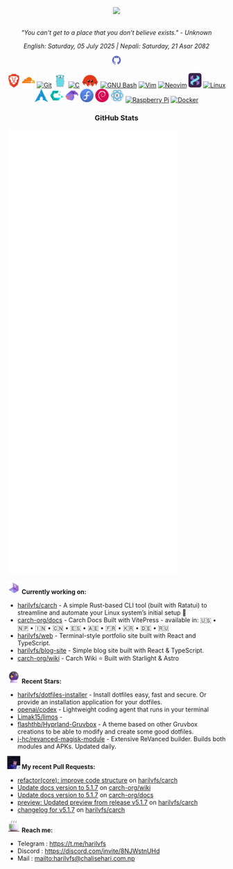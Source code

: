 <div align="center">

<img src="https://img.shields.io/badge/Distro-ArchLinux-cba6f7?style=for-the-badge&labelColor=11111b&color=9dc3ea&logo=arch-linux" />

</div>

<br>

<div align="center">


*"You can't get to a place that you don't believe exists." - Unknown*



*English: Saturday, 05 July 2025 | Nepali: Saturday, 21 Asar 2082*


</div>

<div align="center">

<img src='https://github.com/harilvfs/assets/blob/main/harilvfs/noseek.png' width="20"> 

</div>

<br>

<div align="center">
<a href="https://brave.com/" target="_blank" rel="noreferrer"><img src="https://raw.githubusercontent.com/harilvfs/assets/refs/heads/main/harilvfs/brave-browser.png" width="30" height="31" alt="Brave-Browser" /></a> <a href="https://www.cloudflare.com/" target="_blank" rel="noreferrer"><img src="https://github.com/harilvfs/assets/blob/main/harilvfs/cloudflare.png" width="30" height="31" alt="Cloudflare" /></a> <a href="https://git-scm.com/" target="_blank" rel="noreferrer"><img src="https://raw.githubusercontent.com/danielcranney/readme-generator/main/public/icons/skills/git-colored.svg" width="30" height="30" alt="Git" /></a> <a href="https://go.dev/" target="_blank" rel="noreferrer"><img src="https://raw.githubusercontent.com/harilvfs/assets/refs/heads/main/harilvfs/Go.svg" width="30" height="30" alt="Go-Lang" /></a> <a href="https://docs.microsoft.com/en-us/cpp/?view=msvc-170" target="_blank" rel="noreferrer"><img src="https://raw.githubusercontent.com/danielcranney/readme-generator/main/public/icons/skills/c-colored.svg" width="30" height="30" alt="C" /></a>  <a href="https://www.rust-lang.org/" target="_blank" rel="noreferrer"><img src="https://github.com/harilvfs/assets/blob/main/harilvfs/rust.png" width="40" height="31" alt="Rust" /></a> <a href="https://www.gnu.org/software/bash/" target="_blank" rel="noreferrer"><img src="https://raw.githubusercontent.com/danielcranney/readme-generator/main/public/icons/skills/gnubash-colored.svg" width="31" height="31" alt="GNU Bash" /></a> <a href="https://www.vim.org/" target="_blank" rel="noreferrer"><img src="https://raw.githubusercontent.com/danielcranney/readme-generator/main/public/icons/skills/vim-colored.svg" width="31" height="31" alt="Vim" /></a> <a href="https://neovim.io/" target="_blank" rel="noreferrer"><img src="https://raw.githubusercontent.com/danielcranney/readme-generator/main/public/icons/skills/neovim-colored.svg" width="31" height="31" alt="Neovim" /></a> <a href="https://helix-editor.com/" target="_blank" rel="noreferrer"><img src="https://github.com/harilvfs/assets/blob/main/harilvfs/helix.png" width="30" height="33" alt="helix" /></a> <a href="https://www.linux.org" target="_blank" rel="noreferrer"><img src="https://raw.githubusercontent.com/danielcranney/readme-generator/main/public/icons/skills/linux-colored.svg" width="31" height="31" alt="Linux" /></a> <a href="https://archlinux.org/" target="_blank" rel="noreferrer"><img src="https://github.com/harilvfs/assets/blob/main/harilvfs/archx.png" width="31" height="31" alt="archlinux" /></a> <a href="https://cachyos.org/" target="_blank" rel="noreferrer"><img src="https://raw.githubusercontent.com/harilvfs/assets/refs/heads/main/harilvfs/CachyOS.svg" width="31" height="31" alt="cachyos" /></a> <a href="https://garudalinux.org/" target="_blank" rel="noreferrer"><img src="https://raw.githubusercontent.com/harilvfs/assets/refs/heads/main/harilvfs/garuda-purple.png" width="31" height="31" alt="garudalinux" /></a> <a href="https://fedoraproject.org/" target="_blank" rel="noreferrer"><img src="https://github.com/harilvfs/assets/blob/main/harilvfs/fedora.png" width="31" height="31" alt="fedora" /></a> <a href="https://www.debian.org/" target="_blank" rel="noreferrer"><img src="https://github.com/harilvfs/assets/blob/main/harilvfs/debianx.png" width="31" height="31" alt="Debian" /></a> <a href="https://electrum.org/" target="_blank" rel="noreferrer"><img src="https://raw.githubusercontent.com/harilvfs/assets/refs/heads/main/harilvfs/electrum.svg" width="31" height="31" alt="Electrum" /></a> <a href="https://www.raspberrypi.org/" target="_blank" rel="noreferrer"><img src="https://raw.githubusercontent.com/danielcranney/readme-generator/main/public/icons/skills/raspberrypi-colored.svg" width="31" height="31" alt="Raspberry Pi" /></a> <a href="https://www.docker.com/" target="_blank" rel="noreferrer"><img src="https://raw.githubusercontent.com/danielcranney/readme-generator/main/public/icons/skills/docker-colored.svg" width="31" height="31" alt="Docker" /></a>
</div>

<div align="center">

<h3> GitHub Stats </h3>

</div>

<img src="https://raw.githubusercontent.com/harilvfs/harilvfs/refs/heads/main/github-metrics.svg" />

<strong><img src='https://github.com/harilvfs/assets/blob/main/github-gifs/242390692-0b335028-1d3d-4ee5-b5b3-a373d499be7e.gif' width="30"> Currently working on: </strong>

- [harilvfs/carch](https://github.com/harilvfs/carch) - A simple Rust-based CLI tool (built with Ratatui) to streamline and automate your Linux system’s initial setup 🧩
- [carch-org/docs](https://github.com/carch-org/docs) - Carch Docs Built with VitePress - available in: 🇺🇸 • 🇳🇵 • 🇮🇳 • 🇨🇳 • 🇪🇸 • 🇦🇪 • 🇫🇷 • 🇰🇷 • 🇩🇪 • 🇷🇺
- [harilvfs/web](https://github.com/harilvfs/web) - Terminal-style portfolio site built with React and TypeScript.
- [harilvfs/blog-site](https://github.com/harilvfs/blog-site) - Simple blog site built with React &amp; TypeScript.
- [carch-org/wiki](https://github.com/carch-org/wiki) - Carch Wiki ⭐ Built with Starlight &amp; Astro

<strong><img src='https://github.com/harilvfs/assets/blob/main/images/Crystal%20Ball.png' width="30"> Recent Stars: </strong>

- [harilvfs/dotfiles-installer](https://github.com/harilvfs/dotfiles-installer) - Install dotfiles easy, fast and secure. Or provide an installation application for your dotfiles. 
- [openai/codex](https://github.com/openai/codex) - Lightweight coding agent that runs in your terminal
- [Limak15/limos](https://github.com/Limak15/limos) - 
- [flashthb/Hyprland-Gruvbox](https://github.com/flashthb/Hyprland-Gruvbox) - A theme based on other Gruvbox creations to be able to modify and create some good dotfiles.
- [j-hc/revanced-magisk-module](https://github.com/j-hc/revanced-magisk-module) - Extensive ReVanced builder. Builds both modules and APKs. Updated daily.

<strong><img src='https://github.com/harilvfs/assets/blob/main/github-gifs/212898774-0a96dc1d-c908-4ce8-9dd7-a71aab6e1c2b.gif' width="30"> My recent Pull Requests: </strong>

- [refactor(core): improve code structure](https://github.com/harilvfs/carch/pull/513) on [harilvfs/carch](https://github.com/harilvfs/carch)
- [Update docs version to 5.1.7](https://github.com/carch-org/wiki/pull/14) on [carch-org/wiki](https://github.com/carch-org/wiki)
- [Update docs version to 5.1.7](https://github.com/carch-org/docs/pull/47) on [carch-org/docs](https://github.com/carch-org/docs)
- [preview: Updated preview from release v5.1.7](https://github.com/harilvfs/carch/pull/512) on [harilvfs/carch](https://github.com/harilvfs/carch)
- [changelog for v5.1.7](https://github.com/harilvfs/carch/pull/511) on [harilvfs/carch](https://github.com/harilvfs/carch)

<strong><img src='https://github.com/harilvfs/assets/blob/main/github-gifs/216120974-24a76b31-7f39-41f1-a38f-b3c1377cc612.png' width="30"> Reach me:</strong>
- Telegram   : <https://t.me/harilvfs>
- Discord    : <https://discord.com/invite/8NJWstnUHd>
- Mail       : <mailto:harilvfs@chalisehari.com.np>
